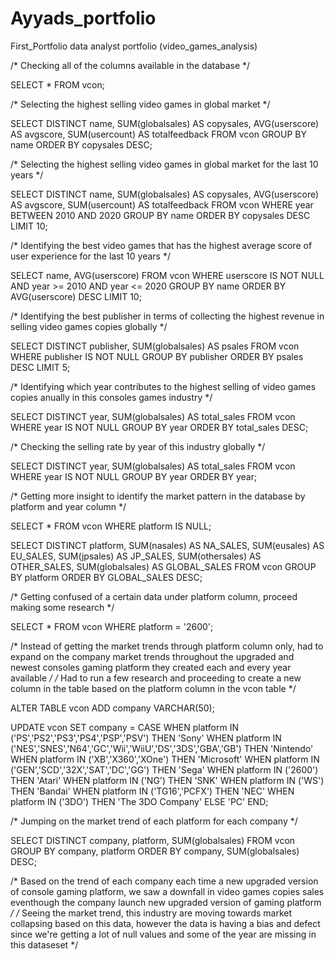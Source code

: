 # Ayyads_portfolio
First_Portfolio
data analyst portfolio (video_games_analysis)

/* Checking all of the columns available in the database */ 

SELECT * FROM vcon;

/* Selecting the highest selling video games in global market */ 

SELECT DISTINCT name, SUM(globalsales) AS copysales, AVG(userscore) AS avgscore, SUM(usercount) AS totalfeedback
FROM vcon 
GROUP BY name
ORDER BY copysales DESC;

/* Selecting the highest selling video games in global market for the last 10 years */

SELECT DISTINCT name, SUM(globalsales) AS copysales, AVG(userscore) AS avgscore, SUM(usercount) AS totalfeedback
FROM vcon 
WHERE year BETWEEN 2010 AND 2020
GROUP BY name 
ORDER BY copysales DESC 
LIMIT 10;

/* Identifying the best video games that has the highest average score of user experience for the last 10 years */

SELECT name, AVG(userscore)
FROM vcon
WHERE userscore IS NOT NULL AND year >= 2010 AND year <= 2020
GROUP BY name
ORDER BY AVG(userscore) DESC
LIMIT 10;

/* Identifying the best publisher in terms of collecting the highest revenue in selling video games copies globally */

SELECT DISTINCT publisher, SUM(globalsales) AS psales
FROM vcon
WHERE publisher IS NOT NULL
GROUP BY publisher
ORDER BY psales DESC
LIMIT 5;

/* Identifying which year contributes to the highest selling of video games copies anually in this consoles games industry */

SELECT DISTINCT year, SUM(globalsales) AS total_sales
FROM vcon
WHERE year IS NOT NULL
GROUP BY year 
ORDER BY total_sales DESC;

/* Checking the selling rate by year of this industry globally */

SELECT DISTINCT year, SUM(globalsales) AS total_sales
FROM vcon
WHERE year IS NOT NULL
GROUP BY year 
ORDER BY year;

/* Getting more insight to identify the market pattern in the database by platform and year column */ 

SELECT * FROM vcon
WHERE platform IS NULL;

SELECT DISTINCT platform, SUM(nasales) AS NA_SALES, SUM(eusales) AS EU_SALES, SUM(jpsales) AS JP_SALES, SUM(othersales) AS OTHER_SALES, SUM(globalsales) AS GLOBAL_SALES
FROM vcon
GROUP BY platform
ORDER BY GLOBAL_SALES DESC;

/* Getting confused of a certain data under platform column, proceed making some research */

SELECT * FROM vcon WHERE platform = '2600';

/* Instead of getting the market trends through platform column only, had to expand on the company market trends throughout the upgraded and newest consoles gaming platform they created each and every year available */
/* Had to run a few research and proceeding to create a new column in the table based on the platform column in the vcon table */

ALTER TABLE vcon
ADD company VARCHAR(50);

UPDATE vcon
SET company =
	CASE 
		WHEN platform IN ('PS','PS2','PS3','PS4','PSP','PSV') THEN 'Sony'
		WHEN platform IN ('NES','SNES','N64','GC','Wii','WiiU','DS','3DS','GBA','GB') THEN 'Nintendo'
		WHEN platform IN ('XB','X360','XOne') THEN 'Microsoft'
		WHEN platform IN ('GEN','SCD','32X','SAT','DC','GG') THEN 'Sega'
		WHEN platform IN ('2600') THEN 'Atari'
		WHEN platform IN ('NG') THEN 'SNK'
		WHEN platform IN ('WS') THEN 'Bandai'
		WHEN platform IN ('TG16','PCFX') THEN 'NEC'
		WHEN platform IN ('3DO') THEN 'The 3DO Company'
		ELSE 'PC'
	END;

 /* Jumping on the market trend of each platform for each company */

SELECT DISTINCT company, platform, SUM(globalsales)
FROM vcon 
GROUP BY company, platform
ORDER BY company, SUM(globalsales) DESC;

/* Based on the trend of each company each time a new upgraded version of console gaming platform, we saw a downfall in video games copies sales eventhough the company launch new upgraded version of gaming platform */
/* Seeing the market trend, this industry are moving towards market collapsing based on this data, however the data is having a bias and defect since we're getting a lot of null values and some of the year are missing in this dataseset */


